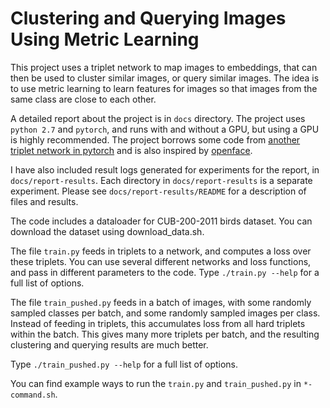 # Clustering and Querying Images Using Metric Learning

This project uses a triplet network to map images to embeddings, that can then be used to cluster similar images, or query similar images. The idea is to use metric learning to learn features for images so that images from the same class are close to each other.

A detailed report about the project is in `docs` directory. The project uses `python 2.7` and `pytorch`, and runs with and without a GPU, but using a  GPU is highly recommended. The project borrows some code from [another triplet network in pytorch](https://github.com/andreasveit/triplet-network-pytorch) and is also inspired by [openface](https://github.com/cmusatyalab/openface).

I have also included result logs generated for experiments for the report, in `docs/report-results`. Each directory in `docs/report-results` is a separate experiment. Please see `docs/report-results/README` for a description of files and results.

The code includes a dataloader for CUB-200-2011 birds dataset. You can download the dataset using download_data.sh.

The file `train.py` feeds in triplets to a network, and computes a loss over these triplets. You can use several different networks and loss functions, and pass in different parameters to the code. Type `./train.py --help` for a full list of options.

The file `train_pushed.py` feeds in a batch of images, with some randomly sampled classes per batch, and some randomly sampled images per class. Instead of feeding in triplets, this accumulates loss from all hard triplets within the batch. This gives many more triplets per batch, and the resulting clustering and querying results are much better.

Type `./train_pushed.py --help` for a full list of options.

You can find example ways to run the `train.py` and `train_pushed.py` in `*-command.sh`.

